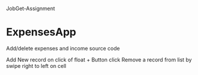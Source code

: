 JobGet-Assignment
# ExpensesApp
Add/delete expenses and income source code

Add New record on click of float + Button click
Remove a record from list by swipe right to left on cell
